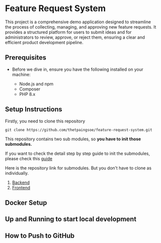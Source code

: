 # Feature Request System

This project is a comprehensive demo application designed to streamline the process of collecting, managing, and approving new feature requests. It provides a structured platform for users to submit ideas and for administrators to review, approve, or reject them, ensuring a clear and efficient product development pipeline.

## Prerequisites  
- Before we dive in, ensure you have the following installed on your machine:  

    - Node.js and npm
    - Composer
    - PHP 8.x

## Setup Instructions  

Firstly, you need to clone this repository

    git clone https://github.com/thetpaingsoe/feature-request-system.git

This repository contains two sub modules, so **you have to init those submodules.**

If you want to check the detail step by step guide to init the submodules,  
please check this [guide](./docs/setup-guide.md)


Here is the repository link for submodules. But you don't have to clone as individually. 
1. [Backend](https://github.com/thetpaingsoe/feature-request-system-be)
2. [Frontend](https://github.com/thetpaingsoe/feature-request-system-fe)


## Docker Setup

## Up and Running to start local development

## How to Push to GitHub
